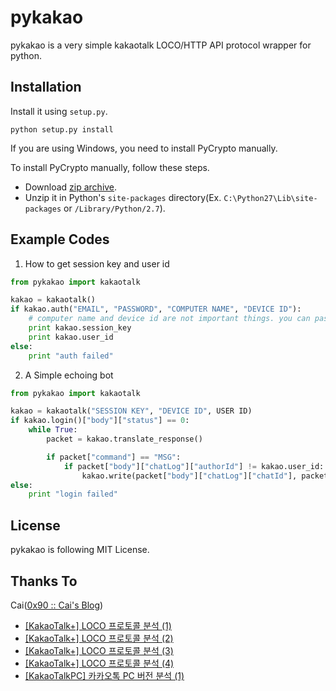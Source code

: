 pykakao
=======

pykakao is a very simple kakaotalk LOCO/HTTP API protocol wrapper for python.

Installation
------------
Install it using `setup.py`.

    python setup.py install

If you are using Windows, you need to install PyCrypto manually.

To install PyCrypto manually, follow these steps.
- Download [zip archive](http://puu.sh/6bKnJ.zip).
- Unzip it in Python's `site-packages` directory(Ex. `C:\Python27\Lib\site-packages` or `/Library/Python/2.7`).

Example Codes
-------------

1. How to get session key and user id

```python
from pykakao import kakaotalk

kakao = kakaotalk()
if kakao.auth("EMAIL", "PASSWORD", "COMPUTER NAME", "DEVICE ID"):
    # computer name and device id are not important things. you can pass any string you want.
    print kakao.session_key
    print kakao.user_id
else:
    print "auth failed"
```

2. A Simple echoing bot

```python
from pykakao import kakaotalk

kakao = kakaotalk("SESSION KEY", "DEVICE ID", USER ID)
if kakao.login()["body"]["status"] == 0:
    while True:
        packet = kakao.translate_response()

        if packet["command"] == "MSG":
            if packet["body"]["chatLog"]["authorId"] != kakao.user_id:
                kakao.write(packet["body"]["chatLog"]["chatId"], packet["body"]["chatLog"]["message"])
else:
    print "login failed"
```

License
-------

pykakao is following MIT License.

Thanks To
---------

Cai([0x90 :: Cai's Blog](http://www.bpak.org/blog/))
- [[KakaoTalk+] LOCO 프로토콜 분석 (1)](http://www.bpak.org/blog/2012/12/kakaotalk-loco-프로토콜-분석-1/)
- [[KakaoTalk+] LOCO 프로토콜 분석 (2)](http://www.bpak.org/blog/2012/12/kakaotalk-loco-프로토콜-분석-2/)
- [[KakaoTalk+] LOCO 프로토콜 분석 (3)](http://www.bpak.org/blog/2012/12/kakaotalk-loco-프로토콜-분석-3/)
- [[KakaoTalk+] LOCO 프로토콜 분석 (4)](http://www.bpak.org/blog/2012/12/kakaotalk-loco-프로토콜-분석-4/)
- [[KakaoTalkPC] 카카오톡 PC 버전 분석 (1)](https://www.bpak.org/blog/2013/08/kakaotalkpc-카카오톡-pc-버전-분석-1/)
